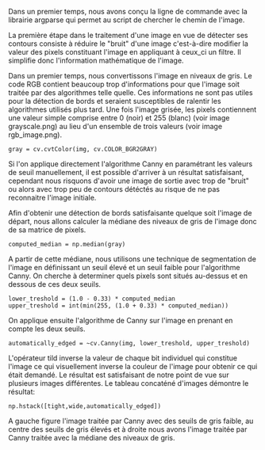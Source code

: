 Dans un premier temps, nous avons conçu la ligne de commande avec la librairie argparse qui permet au script de chercher le chemin de l'image.

La première étape dans le traitement d'une image en vue de détecter ses contours consiste à réduire le "bruit" d'une image c'est-à-dire modifier la valeur des pixels constituant l'image en appliquant à ceux_ci un filtre. Il simplifie donc l'information mathématique de l'image.

Dans un premier temps, nous convertissons l'image en niveaux de gris. Le code RGB contient beaucoup trop d'informations pour que l'image soit traitée par des algorithmes telle quelle. Ces informations ne sont pas utiles pour la détection de bords et seraient susceptibles de ralentir les algorithmes utilisés plus tard. Une fois l'image grisée, les pixels contiennent une valeur simple comprise entre 0 (noir) et 255 (blanc) (voir image grayscale.png) au lieu d'un ensemble de trois valeurs (voir image rgb_image.png).
```
gray = cv.cvtColor(img, cv.COLOR_BGR2GRAY)
```
Si l'on applique directement l'algorithme Canny en paramétrant les valeurs de seuil manuellement, il est possible d'arriver à un résultat satisfaisant, cependant nous risquons d'avoir une image de sortie avec trop de "bruit" ou alors avec trop peu de contours détéctés au risque de ne pas reconnaitre l'image initiale.

Afin d'obtenir une détection de bords satisfaisante quelque soit l'image de départ, nous allons calculer la médiane des niveaux de gris de l'image donc de sa matrice de pixels.
```
computed_median = np.median(gray)
```

A partir de cette médiane, nous utilisons une technique de segmentation de l'image en définissant un seuil élevé et un seuil faible pour l'algorithme Canny. On cherche à determiner quels pixels sont situés au-dessus et en dessous de ces deux seuils.

 ```
lower_treshold = (1.0 - 0.33) * computed_median
upper_treshold = int(min(255, (1.0 + 0.33) * computed_median))
 ```

On applique ensuite l'algorithme de Canny sur l'image en prenant en compte les deux seuils.
```
automatically_edged = ~cv.Canny(img, lower_treshold, upper_treshold)
```
L'opérateur tild inverse la valeur de chaque bit individuel qui constitue l'image ce qui visuellement inverse la couleur de l'image pour obtenir ce qui était demandé. Le résultat est satisfaisant de notre point de vue sur plusieurs images différentes.
Le tableau concaténé d'images démontre le résultat:
```
np.hstack([tight,wide,automatically_edged])
```
A gauche figure l'image traitée par Canny avec des seuils de gris faible,
au centre des seuils de gris élevés et à droite nous avons l'image traitée par Canny traitée avec la médiane des niveaux de gris.